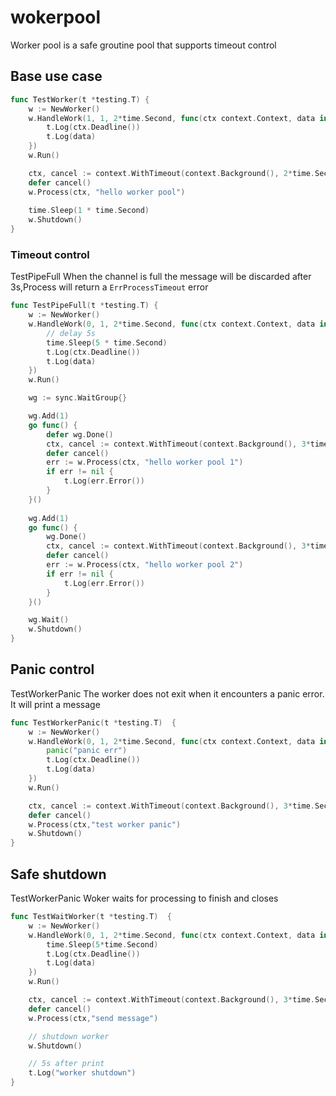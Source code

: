 # wokerpool
Worker pool is a safe groutine pool that supports timeout control

## Base use case
```go
func TestWorker(t *testing.T) {
    w := NewWorker()
    w.HandleWork(1, 1, 2*time.Second, func(ctx context.Context, data interface{}) {
        t.Log(ctx.Deadline())
        t.Log(data)
    })
    w.Run()

    ctx, cancel := context.WithTimeout(context.Background(), 2*time.Second)
    defer cancel()
    w.Process(ctx, "hello worker pool")
    
    time.Sleep(1 * time.Second)
    w.Shutdown()
}
```

### Timeout control

TestPipeFull When the channel is full the message will be discarded after 3s,Process will return a `ErrProcessTimeout` error

```go
func TestPipeFull(t *testing.T) {
	w := NewWorker()
	w.HandleWork(0, 1, 2*time.Second, func(ctx context.Context, data interface{}) {
		// delay 5s
		time.Sleep(5 * time.Second)
		t.Log(ctx.Deadline())
		t.Log(data)
	})
	w.Run()

	wg := sync.WaitGroup{}

	wg.Add(1)
	go func() {
		defer wg.Done()
		ctx, cancel := context.WithTimeout(context.Background(), 3*time.Second)
		defer cancel()
		err := w.Process(ctx, "hello worker pool 1")
		if err != nil {
			t.Log(err.Error())
		}
	}()
	
	wg.Add(1)
	go func() {
		wg.Done()
		ctx, cancel := context.WithTimeout(context.Background(), 3*time.Second)
		defer cancel()
		err := w.Process(ctx, "hello worker pool 2")
		if err != nil {
			t.Log(err.Error())
		}
	}()

	wg.Wait()
	w.Shutdown()
}
```

## Panic control

TestWorkerPanic The worker does not exit when it encounters a panic error. It will print a message

```go
func TestWorkerPanic(t *testing.T)  {
	w := NewWorker()
	w.HandleWork(0, 1, 2*time.Second, func(ctx context.Context, data interface{}) {
		panic("panic err")
		t.Log(ctx.Deadline())
		t.Log(data)
	})
	w.Run()

	ctx, cancel := context.WithTimeout(context.Background(), 3*time.Second)
	defer cancel()
	w.Process(ctx,"test worker panic")
	w.Shutdown()
}
```

## Safe shutdown

TestWorkerPanic Woker waits for processing to finish and closes

```go
func TestWaitWorker(t *testing.T)  {
	w := NewWorker()
	w.HandleWork(0, 1, 2*time.Second, func(ctx context.Context, data interface{}) {
		time.Sleep(5*time.Second)
		t.Log(ctx.Deadline())
		t.Log(data)
	})
	w.Run()

	ctx, cancel := context.WithTimeout(context.Background(), 3*time.Second)
	defer cancel()
	w.Process(ctx,"send message")

	// shutdown worker
	w.Shutdown()

	// 5s after print
	t.Log("worker shutdown")
}
```
